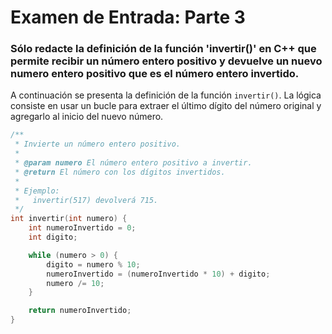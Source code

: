 # Examen de Entrada: Parte 3

### Sólo redacte la definición de la función 'invertir()' en C++ que permite recibir un número entero positivo y devuelve un nuevo numero entero positivo que es el número entero invertido.

A continuación se presenta la definición de la función `invertir()`. La lógica consiste en usar un bucle para extraer el último dígito del número original y agregarlo al inicio del nuevo número.

```cpp
/**
 * Invierte un número entero positivo.
 *
 * @param numero El número entero positivo a invertir.
 * @return El número con los dígitos invertidos.
 *
 * Ejemplo:
 *   invertir(517) devolverá 715.
 */
int invertir(int numero) {
    int numeroInvertido = 0;
    int digito;

    while (numero > 0) {
        digito = numero % 10;
        numeroInvertido = (numeroInvertido * 10) + digito;
        numero /= 10;
    }

    return numeroInvertido;
}